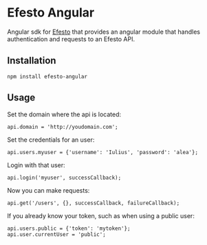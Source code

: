 # Efesto Angular

Angular sdk for [Efesto](https://github.com/Vesuvium/efesto) that provides
an angular module that handles authentication and requests to an Efesto API.

## Installation

```
npm install efesto-angular
```

## Usage

Set the domain where the api is located:
```
api.domain = 'http://youdomain.com';
```

Set the credentials for an user:
```
api.users.myuser = {'username': 'Iulius', 'password': 'alea'};
```

Login with that user:
```
api.login('myuser', successCallback);
```

Now you can make requests:
```
api.get('/users', {}, successCallback, failureCallback);
```

If you already know your token, such as when using a public user:
```
api.users.public = {'token': 'mytoken'};
api.user.currentUser = 'public';
```
